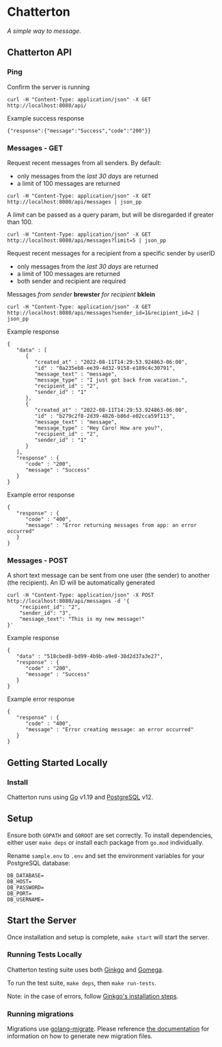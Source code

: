 # Chatterton
_A simple way to message._

## Chatterton API

### Ping
Confirm the server is running

```shell
curl -H "Content-Type: application/json" -X GET http://localhost:8080/api/
```

Example success response
```shell
{"response":{"message":"Success","code":"200"}}
```

### Messages - GET
Request recent messages from all senders. By default:
- only messages from the _last 30 days_ are returned
- a limit of 100 messages are returned

```shell
curl -H "Content-Type: application/json" -X GET http://localhost:8080/api/messages | json_pp
```

A _limit_ can be passed as a query param, but will be disregarded if greater than 100.
```shell
curl -H "Content-Type: application/json" -X GET http://localhost:8080/api/messages?limit=5 | json_pp
```

Request recent messages for a recipient from a specific sender by userID
- only messages from the _last 30 days_ are returned
- a limit of 100 messages are returned
- both sender and recipient are required

Messages _from sender_ **brewster** _for recipient_ **bklein**
```shell
curl -H "Content-Type: application/json" -X GET http://localhost:8080/api/messages?sender_id=1&recipient_id=2 | json_pp
```

Example response
```shell
{
   "data" : [
      {
         "created_at" : "2022-08-11T14:29:53.924863-06:00",
         "id" : "0a235eb8-ee39-4d32-9158-e189c4c30791",
         "message_text" : "message",
         "message_type" : "I just got back from vacation.",
         "recipient_id" : "2",
         "sender_id" : "1"
      },
      {
         "created_at" : "2022-08-11T14:29:53.924863-06:00",
         "id" : "b279c2f8-2d39-4826-b86d-e02cca59f113",
         "message_text" : "message",
         "message_type" : "Hey Caro! How are you?",
         "recipient_id" : "2",
         "sender_id" : "1"
      }
   ],
   "response" : {
      "code" : "200",
      "message" : "Success"
   }
}
```

Example error response
```shell
{
   "response" : {
      "code" : "400",
      "message" : "Error returning messages from app: an error occurred"
   }
}
```

### Messages - POST
A short text message can be sent from one user (the sender) to another (the recipient). An ID will be automatically
generated

```shell
curl -H "Content-Type: application/json" -X POST  http://localhost:8080/api/messages -d '{
    "recipient_id": "2",
    "sender_id": "3",
    "message_text": "This is my new message!"
}' 
```

Example response
```shell
{
   "data" : "518cbed8-bd99-4b9b-a9e0-38d2d37a3e27",
   "response" : {
      "code" : "200",
      "message" : "Success"
   }
}
```

Example error response
```shell
{
   "response" : {
      "code" : "400",
      "message" : "Error creating message: an error occurred"
   }
}
```

## Getting Started Locally
### Install
Chatterton runs using [Go](https://go.dev/) v1.19 and [PostgreSQL](https://www.postgresql.org/) v12.

## Setup
Ensure both `GOPATH` and `GOROOT` are set correctly. To install dependencies, either user `make deps` or install each
package from `go.mod` individually.

Rename `sample.env` to `.env` and set the environment variables for your PostgreSQL database:
```
DB_DATABASE=
DB_HOST=
DB_PASSWORD=
DB_PORT=
DB_USERNAME=
```

## Start the Server
Once installation and setup is complete, `make start` will start the server.

### Running Tests Locally
Chatterton testing suite uses both [Ginkgo](https://onsi.github.io/ginkgo) and [Gomega](https://onsi.github.io/gomega/).

To run the test suite, `make deps`, then `make run-tests`.

Note: in the case of errors, follow [Ginkgo's installation steps](https://onsi.github.io/ginkgo/#installing-ginkgo).


### Running migrations
Migrations use [golang-migrate](https://github.com/golang-migrate/migrate). Please reference [the documentation](https://github.com/golang-migrate/migrate/blob/03613f14ac4f975eb0070a23958123c5d84e6b87/database/postgres/TUTORIAL.md#create-migrations)
for information on how to generate new migration files.
